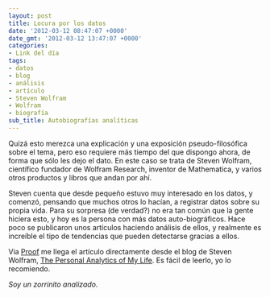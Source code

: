 ```yaml
---
layout: post
title: Locura por los datos
date: '2012-03-12 08:47:07 +0000'
date_gmt: '2012-03-12 13:47:07 +0000'
categories:
- Link del día
tags:
- datos
- blog
- análisis
- artículo
- Steven Wolfram
- Wolfram
- biografía
sub_title: Autobiografías analíticas
---
```


Quizá esto merezca una explicación y una exposición pseudo-filosófica sobre el tema, pero eso requiere más tiempo del que dispongo ahora, de forma que sólo les dejo el dato. En este caso se trata de Steven Wolfram, científico fundador de Wolfram Research, inventor de Mathematica, y varios otros productos y libros que andan por ahí.

Steven cuenta que desde pequeño estuvo muy interesado en los datos, y comenzó, pensando que muchos otros lo hacían, a registrar datos sobre su propia vida. Para su sorpresa (de verdad?) no era tan común que la gente hiciera esto, y hoy es la persona con más datos auto-biográficos. Hace poco se publicaron unos artículos haciendo análisis de ellos, y realmente es increíble el tipo de tendencias que pueden detectarse gracias a ellos.

Via [Proof](http://proofmathisbeautiful.tumblr.com/post/19073118380/poptech-steven-wolfram-the-personal-analytics) me llega el artículo directamente desde el blog de Steven Wolfram, [The Personal Analytics of My Life](http://blog.stephenwolfram.com/2012/03/the-personal-analytics-of-my-life/). Es fácil de leerlo, yo lo recomiendo.

_Soy un zorrinito analizado._
